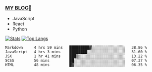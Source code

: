 ### [MY BLOG](https://github.com/festina-lente-z/haizhetang.github.io):hugs:
- JavaScript
- React
- Python

<!--
**festina-lente-z/festina-lente-z** is a ✨ _special_ ✨ repository because its `README.md` (this file) appears on your GitHub profile.

Here are some ideas to get you started:

- 🔭 I’m currently working on ...
- 🌱 I’m currently learning ...
- 👯 I’m looking to collaborate on ...
- 🤔 I’m looking for help with ...
- 💬 Ask me about ...
- 📫 How to reach me: ...
- 😄 Pronouns: ...
- ⚡ Fun fact: ...
-->
[![Stats](https://github-readme-stats.vercel.app/api?username=festina-lente-z&show_icons=true&count_private=true&theme=radical)](https://github.com/festina-lente-z)
[![Top Langs](https://github-readme-stats.vercel.app/api/top-langs/?username=festina-lente-z&layout=compact&theme=radical)](https://github.com/festina-lente-z)

<!--START_SECTION:waka-->
```text
Markdown     4 hrs 59 mins   █████████▓░░░░░░░░░░░░░░░   38.86 % 
JavaScript   4 hrs 3 mins    ████████░░░░░░░░░░░░░░░░░   31.60 % 
JSX          1 hr 41 mins    ███▒░░░░░░░░░░░░░░░░░░░░░   13.22 % 
SCSS         56 mins         ██░░░░░░░░░░░░░░░░░░░░░░░   07.37 % 
HTML         48 mins         █▓░░░░░░░░░░░░░░░░░░░░░░░   06.35 % 
```
<!--END_SECTION:waka-->
